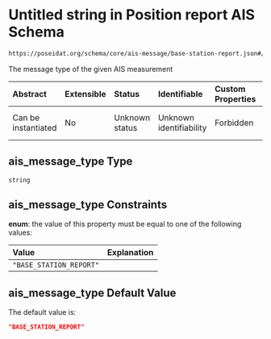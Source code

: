 # Untitled string in Position report AIS Schema

```txt
https://poseidat.org/schema/core/ais-message/base-station-report.json#/properties/ais_message_type
```

The message type of the given AIS measurement

| Abstract            | Extensible | Status         | Identifiable            | Custom Properties | Additional Properties | Access Restrictions | Defined In                                                                                            |
| :------------------ | :--------- | :------------- | :---------------------- | :---------------- | :-------------------- | :------------------ | :---------------------------------------------------------------------------------------------------- |
| Can be instantiated | No         | Unknown status | Unknown identifiability | Forbidden         | Allowed               | none                | [base-station-report.json*](schemas/core/ais-message/base-station-report.json "open original schema") |

## ais_message_type Type

`string`

## ais_message_type Constraints

**enum**: the value of this property must be equal to one of the following values:

| Value                   | Explanation |
| :---------------------- | :---------- |
| `"BASE_STATION_REPORT"` |             |

## ais_message_type Default Value

The default value is:

```json
"BASE_STATION_REPORT"
```
